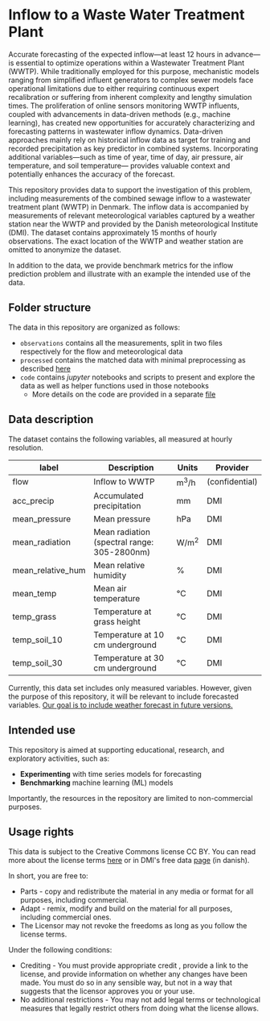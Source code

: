 # Inflow to a Waste Water Treatment Plant

 Accurate forecasting of the expected inflow—at least 12 hours in advance—is essential to optimize operations within a Wastewater Treatment Plant (WWTP). While traditionally employed for this purpose, mechanistic models ranging from simplified influent generators to complex sewer models face operational limitations due to either requiring continuous expert recalibration or suffering from inherent complexity and lengthy simulation times. The proliferation of online sensors monitoring WWTP influents, coupled with advancements in data-driven methods (e.g., machine learning), has created new opportunities for accurately characterizing and forecasting patterns in wastewater inflow dynamics. Data-driven approaches mainly rely on historical inflow data as target for training and recorded precipitation as key predictor in combined systems. Incorporating additional variables—such as time of year, time of day, air pressure, air temperature, and soil temperature— provides valuable context and potentially enhances the accuracy of the forecast.

This repository provides data to support the investigation of this problem, including measurements of the combined sewage inflow to a wastewater treatment plant (WWTP) in Denmark. The inflow data is accompanied by measurements of relevant meteorological variables captured by a weather station near the WWTP and provided by the Danish meteorological Institute (DMI). The dataset contains approximately 15 months of hourly observations. The exact location of the WWTP and weather station are omitted to anonymize the dataset.

In addition to the data, we provide benchmark metrics for the inflow prediction problem and illustrate with an example the intended use of the data.

## Folder structure

The data in this repository are organized as follows:

- `observations` contains all the measurements, split in two files respectively for the flow and meteorological data
- `processed` contains the matched data with minimal preprocessing as described [here](./code/0_overview.ipynb)
- `code` contains _jupyter_ notebooks and scripts to present and explore the data as well as helper functions used in those notebooks
    - More details on the code are provided in a separate [file](.code/README.md)

## Data description

The dataset contains the following variables, all measured at hourly resolution.

| label | Description | Units | Provider |
| --- | --- | --- | --- |
| flow | Inflow to WWTP | m<sup>3</sup>/h | (confidential) |
| acc_precip | Accumulated precipitation | mm | DMI |
| mean_pressure | Mean pressure | hPa | DMI |
| mean_radiation | Mean radiation (spectral range: 305-2800nm) | W/m<sup>2 | DMI |
| mean_relative_hum | Mean relative humidity | % | DMI |
| mean_temp | Mean air temperature | °C | DMI |
| temp_grass | Temperature at grass height | °C | DMI |
| temp_soil_10 | Temperature at 10 cm underground | °C | DMI |
| temp_soil_30 | Temperature at 30 cm underground |  °C| DMI |

Currently, this data set includes only measured variables. However, given the purpose of this repository, it will be relevant to include forecasted variables. <u>Our goal is to include weather forecast in future versions.</u>

## Intended use

This repository is aimed at supporting educational, research, and exploratory activities, such as:

- __Experimenting__ with time series models for forecasting
- __Benchmarking__ machine learning (ML) models

Importantly, the resources in the repository are limited to non-commercial purposes.

## Usage rights

This data is subject to the Creative Commons license CC BY. You can read more about the license terms [here](https://creativecommons.org/licenses/by-nc/4.0/deed.en) or in DMI's free data [page](https://www.dmi.dk/friedata/guides-til-frie-data/vilkar-for-brug-af-data) (in danish). 

In short, you are free to:

- Parts - copy and redistribute the material in any media or format for all purposes, including commercial.
- Adapt - remix, modify and build on the material for all purposes, including commercial ones.
- The Licensor may not revoke the freedoms as long as you follow the license terms.

Under the following conditions:

- Crediting - You must provide appropriate credit , provide a link to the license, and provide information on whether any changes have been made. You must do so in any sensible way, but not in a way that suggests that the licensor approves you or your use.
- No additional restrictions - You may not add legal terms or technological measures that legally restrict others from doing what the license allows.

